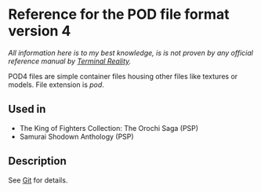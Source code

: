 # Reference for the POD file format version 4

*All information here is to my best knowledge, is is not proven by any official reference manual by [Terminal Reality](TerminalReality.md).*

POD4 files are simple container files housing other files like textures or models. File extension is _pod_.

## Used in

 * The King of Fighters Collection: The Orochi Saga (PSP)
 * Samurai Shodown Anthology (PSP)

## Description

See [Git](https://github.com/jtrfp/jtrfp/blob/master/src/main/java/org/jtrfp/common/internal/pod/Pod4Loader.java) for details.